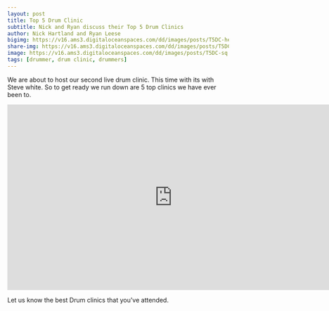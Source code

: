```yaml
---
layout: post
title: Top 5 Drum Clinic
subtitle: Nick and Ryan discuss their Top 5 Drum Clinics 
author: Nick Hartland and Ryan Leese
bigimg: https://v16.ams3.digitaloceanspaces.com/dd/images/posts/T5DC-header.jpg
share-img: https://v16.ams3.digitaloceanspaces.com/dd/images/posts/T5DC-shareimage.jpg
image: https://v16.ams3.digitaloceanspaces.com/dd/images/posts/T5DC-sq.jpg
tags: [drummer, drum clinic, drummers]
---
```



We are about to host our second live drum clinic. This time with its with Steve white. So to get ready we run down are 5 top clinics we have ever been to.

<iframe width="750" height="422" src="https://www.youtube.com/embed/OifMOcnx9tg" frameborder="0" allow="accelerometer; autoplay; encrypted-media; gyroscope; picture-in-picture" allowfullscreen></iframe>

Let us know the best Drum clinics that you've attended.